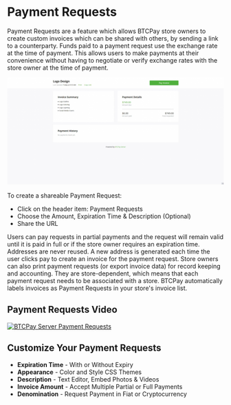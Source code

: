 # Payment Requests

Payment Requests are a feature which allows BTCPay store owners to create custom invoices which can be shared with others, by sending a link to a counterparty. Funds paid to a payment request use the exchange rate at the time of payment. This allows users to make payments at their convenience without having to negotiate or verify exchange rates with the store owner at the time of payment.

![Payment Request](./img/PaymentRequests.png)

To create a shareable Payment Request:

- Click on the header item: Payment Requests
- Choose the Amount, Expiration Time & Description (Optional)
- Share the URL

Users can pay requests in partial payments and the request will remain valid until it is paid in full or if the store owner requires an expiration time. Addresses are never reused. A new address is generated each time the user clicks pay to create an invoice for the payment request. Store owners can also print payment requests (or export invoice data) for record keeping and accounting. They are store-dependent, which means that each payment request needs to be associated with a store. BTCPay automatically labels invoices as Payment Requests in your store's invoice list.

## Payment Requests Video

[![BTCPay Server Payment Requests](https://img.youtube.com/vi/j6CvwDPvfzQ/mqdefault.jpg)](https://www.youtube.com/watch?v=j6CvwDPvfzQ "BTCPay Server Payment Requests")

## Customize Your Payment Requests

- **Expiration Time** - With or Without Expiry
- **Appearance** - Color and Style CSS Themes
- **Description** - Text Editor, Embed Photos & Videos
- **Invoice Amount** - Accept Multiple Partial or Full Payments
- **Denomination** - Request Payment in Fiat or Cryptocurrency